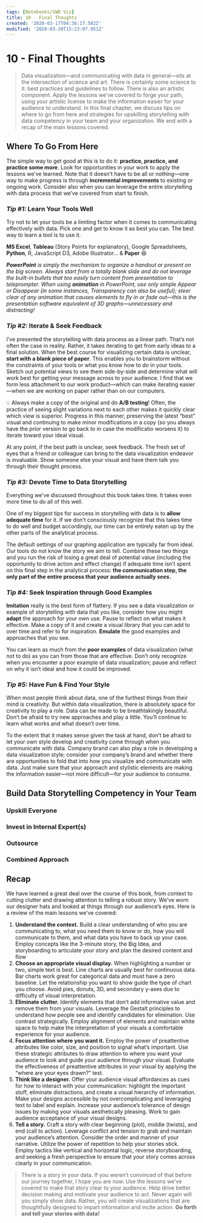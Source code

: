 ```yaml
---
tags: [Notebooks/SWD Viz]
title: 10 - Final Thoughts
created: '2020-03-17T04:36:17.582Z'
modified: '2020-03-20T15:23:07.951Z'
---
```


# 10 - Final Thoughts

> Data visualization—and communicating with data in general—sits at the intersection of science and art. There is certainly some science to it: best practices and guidelines to follow. There is also an artistic component. Apply the lessons we’ve covered to forge your path, using your artistic license to make the information easier for your audience to understand. In this final chapter, we discuss tips on where to go from here and strategies for upskilling storytelling with data competency in your team and your organization. We end with a recap of the main lessons covered.

## Where To Go From Here

The simple way to get good at this is to do it: **practice, practice, and practice some more**. Look for opportunities in your work to apply the lessons we’ve learned. Note that it doesn’t have to be all or nothing—one way to make progress is through **incremental improvements** to existing or ongoing work. Consider also when you can leverage the entire storytelling with data process that we’ve covered from start to finish.

### *Tip #1:* Learn Your Tools Well

Try not to let your tools be a limiting factor when it comes to communicating effectively with data. Pick one and get to know it as best you can. The best way to learn a tool is to use it.

**MS Excel**, **Tableau** (Story Points for explanatory), Google Spreadsheets, **Python**, R, JavaScript D3, Adobe Illustrator... & **Paper** :smile:

***PowerPoint** is simply the mechanism to organize a handout or present on the big screen. Always start from a totally blank slide and do not leverage the built-in bullets that too easily turn content from presentation to teleprompter. When using **animation** in PowerPoint, use only simple Appear or Disappear (in some instances, Transparency can also be useful); steer clear of any animation that causes elements to fly in or fade out—this is the presentation software equivalent of 3D graphs—unnecessary and distracting!*

### *Tip #2:* Iterate & Seek Feedback

I’ve presented the storytelling with data process as a linear path. That’s not often the case in reality. Rather, it takes iterating to get from early ideas to a final solution. When the best course for visualizing certain data is unclear, **start with a blank piece of paper**. This enables you to brainstorm without the constraints of your tools or what you know how to do in your tools. Sketch out potential views to see them side-by-side and determine what will work best for getting your message across to your audience. I find that we form less attachment to our work product—which can make iterating easier—when we are working on paper rather than on our computers.

:bulb: Always make a copy of the original and do **A/B testing**! Often, the practice of seeing slight variations next to each other makes it quickly clear which view is superior. Progress in this manner, preserving the latest “best” visual and continuing to make minor modifications in a copy (so you always have the prior version to go back to in case the modificatio worsens it) to iterate toward your ideal visual.

At any point, if the best path is unclear, seek feedback. The fresh set of eyes that a friend or colleague can bring to the data visualization endeavor is invaluable. Show someone else your visual and have them talk you through their thought process.

### *Tip #3:* Devote Time to Data Storytelling

Everything we’ve discussed throughout this book takes time.
It takes even more time to do all of this well.

One of my biggest tips for success in storytelling with data is to **allow adequate time** for it. If we don’t consciously recognize that this takes time to do well and budget accordingly, our time can be entirely eaten up by the other parts of the analytical process.

The default settings of our graphing application are typically far from ideal. Our tools do not know the story we aim to tell. Combine these two things and you run the risk of losing a great deal of potential value (including the opportunity to drive action and effect change) if adequate time isn’t spent on this final step in the analytical process: **the communication step, the only part of the entire process that your audience actually *sees*.**

### *Tip #4:* Seek Inspiration through Good Examples

**Imitation** really is the best form of flattery. If you see a data visualization or example of storytelling with data that you like, consider how you might **adapt** the approach for your own use. Pause to reflect on what makes it effective. Make a copy of it and create a visual library that you can add to over time and refer to for inspiration. **Emulate** the good examples and approaches that you see.

You can learn as much from the **poor examples** of data visualization (what not to do) as you can from those that are effective. Don't only recognize when you encounter a poor example of data visualization; pause and reflect on why it isn’t ideal and how it could be improved.

### *Tip #5:* Have Fun & Find Your Style

When most people think about data, one of the furthest things from their mind is creativity. But within data visualization, there is absolutely space for creativity to play a role. Data can be made to be breathtakingly beautiful. Don’t be afraid to try new approaches and play a little. You’ll continue to learn what works and what doesn’t over time.

To the extent that it makes sense given the task at hand, don’t be afraid to let your own style develop and creativity come through when you communicate with data. Company brand can also play a role in developing a data visualization style; consider your company’s brand and whether there are opportunities to fold that into how you visualize and communicate with data. Just make sure that your approach and stylistic elements are making the information easier—not more difficult—for your audience to consume.

## Build Data Storytelling Competency in Your Team

### Upskill Everyone

### Invest in Internal Expert(s)

### Outsource

### Combined Approach

## Recap

We have learned a great deal over the course of this book, from
context to cutting clutter and drawing attention to telling a robust
story. We’ve worn our designer hats and looked at things through our
audience’s eyes. Here is a review of the main lessons we’ve covered:

1. **Understand the context.**
  Build a clear understanding of who you are communicating to, what you need them to know or do, how you will communicate to them, and what data you have to back up your case. Employ concepts like the 3-minute story, the Big Idea, and storyboarding to articulate your story and plan the desired content and flow
2. **Choose an appropriate visual display.**
  When highlighting a number or two, simple text is best. Line charts are usually best for continuous data. Bar charts work great for categorical data and must have a zero baseline. Let the relationship you want to show guide the type of chart you choose. Avoid pies, donuts, 3D, and secondary y-axes due to difficulty of visual interpretation.
3. **Eliminate clutter.**
  Identify elements that don’t add informative value and remove them from your visuals. Leverage the Gestalt principles to understand how people see and identify candidates for elimination. Use contrast strategically. Employ alignment of elements and maintain white space to help make the interpretation of your visuals a comfortable experience for your audience.
4. **Focus attention where you want it.**
  Employ the power of preattentive attributes like color, size, and position to signal what’s important. Use these strategic attributes to draw attention to where you want your audience to look and guide your audience through your visual. Evaluate the effectiveness of preattentive attributes in your visual by applying the “where are your eyes drawn?” test.
5. **Think like a designer.**
  Offer your audience visual affordances as cues for how to interact with your communication: highlight the important stuff, eliminate distractions, and create a visual hierarchy of information. Make your designs accessible by not overcomplicating and leveraging text to label and explain. Increase your audience’s tolerance of design issues by making your visuals aesthetically pleasing. Work to gain audience acceptance of your visual designs.
6. **Tell a story.**
  Craft a story with clear beginning (plot), middle (twists), and end (call to action). Leverage conflict and tension to grab and maintain your audience’s attention. Consider the order and manner of your narrative. Utilize the power of repetition to help your stories stick. Employ tactics like vertical and horizontal logic, reverse storyboarding, and seeking a fresh perspective to ensure that your story comes across clearly in your communication.

> There is a story in your data. If you weren’t convinced of that before our journey together, I hope you are now. Use the lessons we’ve covered to make that story clear to your audience. Help drive better decision making and motivate your audience to act. Never again will you simply show data. Rather, you will create visualizations that are thoughtfully designed to impart information and incite action. **Go forth and tell your stories with data!**
